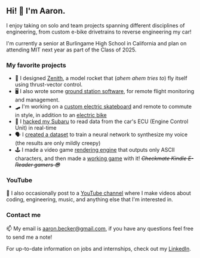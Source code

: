 ## Hi! 👋 I'm Aaron.

I enjoy taking on solo and team projects spanning different disciplines of engineering, from custom e-bike drivetrains to reverse engineering my car!

I'm currently a senior at Burlingame High School in California and plan on attending MIT next year as part of the Class of 2025.

### My favorite projects

- 🚀 I designed [Zenith](https://github.com/aaroexxt/TVCRocket), a model rocket that (*ahem ahem tries to*) fly itself using thrust-vector control.
- 🖥️ I also wrote some [ground station software](https://github.com/aaroexxt/RocketGroundStation), for remote flight monitoring and management.
- 🛹 I'm working on a [custom electric skateboard](https://github.com/aaroexxt/ESkateOS) and remote to commute in style, in addition to an [electric bike](https://github.com/aaroexxt/BikeOSMKII)
- 🚗 I [hacked my Subaru](https://github.com/aaroexxt/CarHacking) to read data from the car's ECU (Engine Control Unit) in real-time
- 🗣 I [created a dataset](https://github.com/aaroexxt/tacotron) to train a neural network to synthesize my voice (the results are only mildly creepy)
- 🕹️ I made a video game [rendering engine](https://github.com/aaroexxt/ASCII-Physics-Engine) that outputs only ASCII characters, and then made a [working game](https://www.aaronbecker.tech/projects/code/platformedv5/) with it! ~~*Checkmate Kindle E-Reader gamers 😎*~~

### YouTube

🎥 I also occasionally post to a [YouTube channel](https://www.youtube.com/channel/UCqDrVuzqneQY3KwUUoAEITA) where I make videos about coding, engineering, music, and anything else that I'm interested in.

### Contact me

📫 My email is [aaron.becker@gmail.com](mailto:aaron.becker@gmail.com), if you have any questions feel free to send me a note!

For up-to-date information on jobs and internships, check out my [LinkedIn](https://www.linkedin.com/in/aaron-m-becker/).
